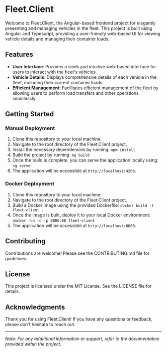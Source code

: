 # Fleet.Client

Welcome to Fleet.Client, the Angular-based frontend project for elegantly presenting and managing vehicles in the fleet. This project is built using Angular and Typescript, providing a user-friendly web-based UI for viewing vehicle details and managing their container loads.

## Features

- **User Interface**: Provides a sleek and intuitive web-based interface for users to interact with the fleet's vehicles.
- **Vehicle Details**: Displays comprehensive details of each vehicle in the fleet, including their current container loads.
- **Efficient Management**: Facilitates efficient management of the fleet by allowing users to perform load transfers and other operations seamlessly.

## Getting Started

### Manual Deployment

1. Clone this repository to your local machine.
2. Navigate to the root directory of the Fleet.Client project.
3. Install the necessary dependencies by running: `npm install`
4. Build the project by running: `ng build`
5. Once the build is complete, you can serve the application locally using: `ng serve`
6. The application will be accessible at `http://localhost:4200`.

### Docker Deployment

1. Clone this repository to your local machine.
2. Navigate to the root directory of the Fleet.Client project.
3. Build a Docker image using the provided Dockerfile: `docker build -t fleet-client .`
4. Once the image is built, deploy it to your local Docker environment: `docker run -d -p 8080:80 fleet-client`
5. The application will be accessible at `http://localhost:8080`.

## Contributing

Contributions are welcome! Please see the CONTRIBUTING.md file for guidelines.

## License

This project is licensed under the MIT License. See the LICENSE file for details.

## Acknowledgments

Thank you for using Fleet.Client! If you have any questions or feedback, please don't hesitate to reach out.

---

*Note: For any additional information or support, refer to the documentation provided within the project.*

